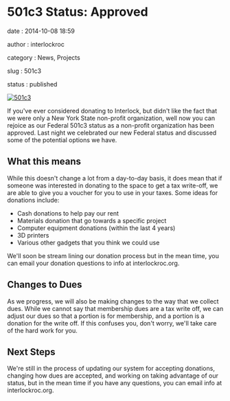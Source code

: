 501c3 Status: Approved
======================

date
:   2014-10-08 18:59

author
:   interlockroc

category
:   News, Projects

slug
:   501c3

status
:   published

[![501c3](http://www.interlockroc.org/wp-content/uploads/2014/10/501c3-300x161.jpg)](http://www.interlockroc.org/wp-content/uploads/2014/10/501c3.jpg)

If you've ever considered donating to Interlock, but didn't like the
fact that we were only a New York State non-profit organization, well
now you can rejoice as our Federal 501c3 status as a non-profit
organization has been approved. Last night we celebrated our new Federal
status and discussed some of the potential options we have.

What this means
---------------

While this doesn't change a lot from a day-to-day basis, it does mean
that if someone was interested in donating to the space to get a tax
write-off, we are able to give you a voucher for you to use in your
taxes. Some ideas for donations include:

-   Cash donations to help pay our rent
-   Materials donation that go towards a specific project
-   Computer equipment donations (within the last 4 years)
-   3D printers
-   Various other gadgets that you think we could use

We'll soon be stream lining our donation process but in the mean time,
you can email your donation questions to info at interlockroc.org.

Changes to Dues
---------------

As we progress, we will also be making changes to the way that we
collect dues. While we cannot say that membership dues are a tax write
off, we can adjust our dues so that a portion is for membership, and a
portion is a donation for the write off. If this confuses you, don't
worry, we'll take care of the hard work for you.

Next Steps
----------

We're still in the process of updating our system for accepting
donations, changing how dues are accepted, and working on taking
advantage of our status, but in the mean time if you have any questions,
you can email info at interlockroc.org.
